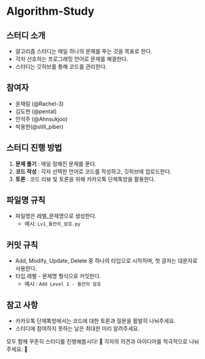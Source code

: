 # Algorithm-Study


## 스터디 소개
- 알고리즘 스터디는 매일 하나의 문제를 푸는 것을 목표로 한다.
- 각자 선호하는 프로그래밍 언어로 문제를 해결한다.
- 스터디는 깃허브를 통해 코드를 관리한다.


## 참여자
- 윤채림 (@Rachel-3)
- 김도현 (@pental)
- 안석주 (@Ahnsukjoo)
- 박용현(@still_piber)


## 스터디 진행 방법
1. **문제 풀기** : 매일 정해진 문제를 푼다.
2. **코드 작성** : 각자 선택한 언어로 코드를 작성하고, 깃허브에 업로드한다.
3. **토론** : 코드 리뷰 및 토론을 위해 카카오톡 단체톡방을 활용한다.


## 파일명 규칙
- 파일명은 레벨_문제명으로 생성한다.
  - 예시: `Lv1_둘만의_암호.py`


## 커밋 규칙
- Add, Modify, Update, Delete 중 하나의 타입으로 시작하며, 첫 글자는 대문자로 사용한다.
- 타입 레벨 - 문제명 형식으로 커밋한다.
  - 예시 : `Add Level 1 - 둘만의 암호`


## 참고 사항
- 카카오톡 단체톡방에서는 코드에 대한 토론과 질문을 활발히 나눠주세요.
- 스터디에 참여하지 못하는 날은 최대한 미리 알려주세요.


모두 함께 꾸준히 스터디를 진행해봅시다! 🚀
각자의 의견과 아이디어를 적극적으로 나눠주세요. 💪